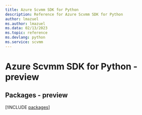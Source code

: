 ```yaml
---
title: Azure Scvmm SDK for Python
description: Reference for Azure Scvmm SDK for Python
author: lmazuel
ms.author: lmazuel
ms.data: 02/13/2023
ms.topic: reference
ms.devlang: python
ms.service: scvmm
---
```

# Azure Scvmm SDK for Python - preview
## Packages - preview
[!INCLUDE [packages](scvmm-index.md)]